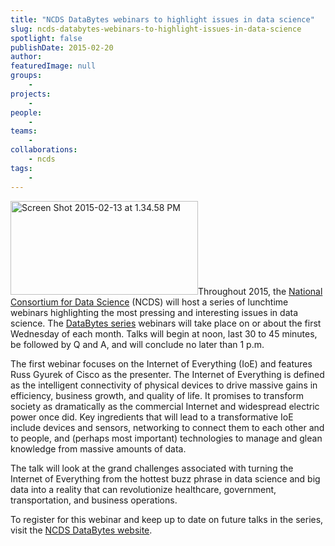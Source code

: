```yaml
---
title: "NCDS DataBytes webinars to highlight issues in data science"
slug: ncds-databytes-webinars-to-highlight-issues-in-data-science
spotlight: false
publishDate: 2015-02-20
author: 
featuredImage: null
groups:
    - 
projects:
    - 
people:
    - 
teams: 
    - 
collaborations:
    - ncds
tags:
    - 
---
```

<a href="http://data2discovery.org/databytes-webinars/" target="_blank"><img class="alignright wp-image-14453 size-medium" src="https://renci.org/wp-content/uploads/2015/02/Screen-Shot-2015-02-13-at-1.34.58-PM-300x150.png" alt="Screen Shot 2015-02-13 at 1.34.58 PM" width="300" height="150" /></a>Throughout 2015, the <a href="http://data2discovery.org/" target="_blank">National Consortium for Data Science</a> (NCDS) will host a series of lunchtime webinars highlighting the most pressing and interesting issues in data science. The <a href="http://data2discovery.org/databytes-webinars/" target="_blank">DataBytes series</a> webinars will take place on or about the first Wednesday of each month. Talks will begin at noon, last 30 to 45 minutes, be followed by Q and A, and will conclude no later than 1 p.m.



The first webinar focuses on the Internet of Everything (IoE) and features Russ Gyurek of Cisco as the presenter. The Internet of Everything is defined as the intelligent connectivity of physical devices to drive massive gains in efficiency, business growth, and quality of life. It promises to transform society as dramatically as the commercial Internet and widespread electric power once did. Key ingredients that will lead to a transformative IoE include devices and sensors, networking to connect them to each other and to people, and (perhaps most important) technologies to manage and glean knowledge from massive amounts of data.

The talk will look at the grand challenges associated with turning the Internet of Everything from the hottest buzz phrase in data science and big data into a reality that can revolutionize healthcare, government, transportation, and business operations.

To register for this webinar and keep up to date on future talks in the series, visit the <a href="http://data2discovery.org/databytes-webinars/" target="_blank">NCDS DataBytes website</a>.
